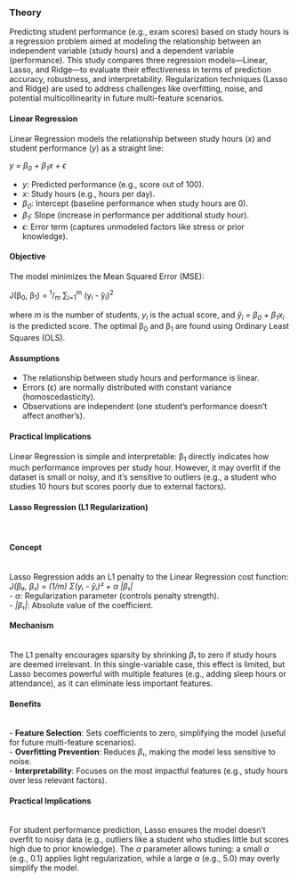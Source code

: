 <h3>Theory</h3>

<p>Predicting student performance (e.g., exam scores) based on study hours is a regression problem aimed at modeling the relationship between an independent variable (study hours) and a dependent variable (performance). This study compares three regression models—Linear, Lasso, and Ridge—to evaluate their effectiveness in terms of prediction accuracy, robustness, and interpretability. Regularization techniques (Lasso and Ridge) are used to address challenges like overfitting, noise, and potential multicollinearity in future multi-feature scenarios.</p>
<h4>Linear Regression</h4>
<p>Linear Regression models the relationship between study hours (<i>x</i>) and student performance (<i>y</i>) as a straight line:</p>
<p><i>y = β<sub>0</sub> + β<sub>1</sub>x + ϵ</i></p>
<ul>
  <li><i>y</i>: Predicted performance (e.g., score out of 100).</li>
  <li><i>x</i>: Study hours (e.g., hours per day).</li>
  <li><i>β<sub>0</sub></i>: Intercept (baseline performance when study hours are 0).</li>
  <li><i>β<sub>1</sub></i>: Slope (increase in performance per additional study hour).</li>
  <li><i>ϵ</i>: Error term (captures unmodeled factors like stress or prior knowledge).</li>
</ul>
<h4>Objective</h4>
<p>The model minimizes the Mean Squared Error (MSE):</p>
<p>

  J(β<sub>0</sub>, β<sub>1</sub>) = 
  <sup>1</sup>/<sub>m</sub> &sum;<sub>i=1</sub><sup>m</sup> (y<sub>i</sub> - ŷ<sub>i</sub>)<sup>2</sup>
</p>
<p>

  where <i>m</i> is the number of students, <i>y<sub>i</sub></i> is the actual score, and 
  <i>ŷ<sub>i</sub> = β<sub>0</sub> + β<sub>1</sub>x<sub>i</sub></i> is the predicted score. 
  The optimal β<sub>0</sub> and β<sub>1</sub> are found using Ordinary Least Squares (OLS).
</p>

<h4> Assumptions</h4>
<ul>
  <li>The relationship between study hours and performance is linear.</li>
  <li>Errors (ε) are normally distributed with constant variance (homoscedasticity).</li>
  <li>Observations are independent (one student’s performance doesn’t affect another’s).</li>
</ul>

<h4> Practical Implications</h4>
<p>
  Linear Regression is simple and interpretable: β<sub>1</sub> directly indicates how much 
  performance improves per study hour. However, it may overfit if the dataset is small or noisy, 
  and it’s sensitive to outliers (e.g., a student who studies 10 hours but scores poorly due to 
  external factors).
</p>
<h4><b>Lasso Regression (L1 Regularization)</b></h4><br>
<b><h4>Concept</h4></b><br>
Lasso Regression adds an L1 penalty to the Linear Regression cost function:<br>
<i>J(β₀, β₁) = (1/m) Σ(yᵢ - ŷᵢ)² + α |β₁|</i><br>
- <i>α</i>: Regularization parameter (controls penalty strength).<br>
- <i>|β₁|</i>: Absolute value of the coefficient.<br>
<b><h4> Mechanism</h4></b><br>
The L1 penalty encourages sparsity by shrinking <i>β₁</i> to zero if study hours are deemed irrelevant. In this single-variable case, this effect is limited, but Lasso becomes powerful with multiple features (e.g., adding sleep hours or attendance), as it can eliminate less important features.<br>
<b> <h4>Benefits</h4></b><br>
- <b>Feature Selection</b>: Sets coefficients to zero, simplifying the model (useful for future multi-feature scenarios).<br>
- <b>Overfitting Prevention</b>: Reduces <i>β₁</i>, making the model less sensitive to noise.<br>
- <b>Interpretability</b>: Focuses on the most impactful features (e.g., study hours over less relevant factors).<br>
<b><h4>Practical Implications</h4></b><br>
For student performance prediction, Lasso ensures the model doesn’t overfit to noisy data (e.g., outliers like a student who studies little but scores high due to prior knowledge). The <i>α</i> parameter allows tuning: a small <i>α</i> (e.g., 0.1) applies light regularization, while a large <i>α</i> (e.g., 5.0) may overly simplify the model.</p>